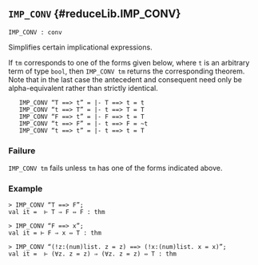 ## `IMP_CONV` {#reduceLib.IMP_CONV}


```
IMP_CONV : conv
```



Simplifies certain implicational expressions.


If `tm` corresponds to one of the forms given below, where `t` is an arbitrary
term of type `bool`, then `IMP_CONV tm` returns the corresponding theorem. Note
that in the last case the antecedent and consequent need only be
alpha-equivalent rather than strictly identical.
    
       IMP_CONV “T ==> t” = |- T ==> t = t
       IMP_CONV “t ==> T” = |- t ==> T = T
       IMP_CONV “F ==> t” = |- F ==> t = T
       IMP_CONV “t ==> F” = |- t ==> F = ~t
       IMP_CONV “t ==> t” = |- t ==> t = T
    

### Failure

`IMP_CONV tm` fails unless `tm` has one of the forms indicated above.

### Example

    
    > IMP_CONV “T ==> F”;
    val it =  ⊢ T ⇒ F ⇔ F : thm
    
    > IMP_CONV “F ==> x”;
    val it = ⊢ F ⇒ x ⇔ T : thm
    
    > IMP_CONV “(!z:(num)list. z = z) ==> (!x:(num)list. x = x)”;
    val it =  ⊢ (∀z. z = z) ⇒ (∀z. z = z) ⇔ T : thm
    
